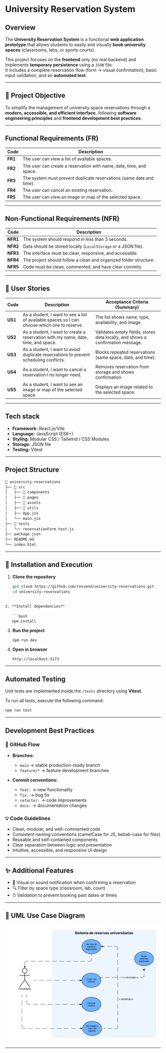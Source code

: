 # University Reservation System

## Overview

The **University Reservation System** is a functional **web application prototype** that allows students to easily and visually **book university spaces** (classrooms, labs, or sports courts).  

This project focuses on the **frontend** only (no real backend) and implements **temporary persistence** using a `JSON` file.  
It includes a complete reservation flow (form → visual confirmation), basic input validation, and an **automated test**.

---

## 🎯 Project Objective

To simplify the management of university space reservations through a **modern, accessible, and efficient interface**, following **software engineering principles** and **frontend development best practices**.

---

## Functional Requirements (FR)

| Code | Description |
|------|--------------|
| **FR1** | The user can view a list of available spaces. |
| **FR2** | The user can create a reservation with name, date, time, and space. |
| **FR3** | The system must prevent duplicate reservations (same date and time). |
| **FR4** | The user can cancel an existing reservation. |
| **FR5** | The user can view an image or map of the selected space. |

---

## Non-Functional Requirements (NFR)

| Code | Description |
|------|--------------|
| **NFR1** | The system should respond in less than 3 seconds. |
| **NFR2** | Data should be stored locally (`LocalStorage` or a JSON file). |
| **NFR3** | The interface must be clear, responsive, and accessible. |
| **NFR4** | The project should follow a clean and organized folder structure. |
| **NFR5** | Code must be clean, commented, and have clear commits. |

---

## 👥 User Stories

| Code | Description | Acceptance Criteria (Summary) |
|------|--------------|-------------------------------|
| **US1** | As a student, I want to see a list of available spaces so I can choose which one to reserve. | The list shows name, type, availability, and image. |
| **US2** | As a student, I want to create a reservation with my name, date, time, and space. | Validates empty fields, stores data locally, and shows a confirmation message. |
| **US3** | As a student, I want to avoid duplicate reservations to prevent scheduling conflicts. | Blocks repeated reservations (same space, date, and time). |
| **US4** | As a student, I want to cancel a reservation I no longer need. | Removes reservation from storage and shows confirmation. |
| **US5** | As a student, I want to see an image or map of the selected space. | Displays an image related to the selected space. |

---

## Tech stack

- **Framework:** React.js/Vite  
- **Language:** JavaScript (ES6+)  
- **Styling:** Modular CSS / Tailwind / CSS Modules  
- **Storage:** JSON file  
- **Testing:** Vitest  

---

## Project Structure

```bash
📂 university-reservations
├── 📁 src
│   ├── 📁 components
│   ├── 📁 pages
│   ├── 📁 assets
│   ├── 📁 utils
│   ├── App.jsx
│   └── main.jsx
├── 📁 tests
│   └── reservationForm.test.js
├── package.json
├── README.md
└── index.html
```
---

## 🚀 Installation and Execution

1. **Clone the repository**
   ```bash
   git clone https://github.com/rosvend/university-reservations.git
   cd university-reservations
```

2. **Install dependencies**

   ```bash
   npm install
```

3. **Run the project**

   ```bash
   npm run dev
   ```

4. **Open in browser**

   ```
   http://localhost:5173
   ```

---

## Automated Testing

Unit tests are implemented inside the `/tests` directory using **Vitest**.

To run all tests, execute the following command:

```bash
npm run test
```

---

## Development Best Practices

### 🔁 GitHub Flow

* **Branches:**

  * `main` → stable production-ready branch
  * `feature/*` → feature development branches

* **Commit conventions:**

  * `feat:` → new functionality
  * `fix:` → bug fix
  * `refactor:` → code improvements
  * `docs:` → documentation changes

### 💡 Code Guidelines

* Clean, modular, and well-commented code
* Consistent naming conventions (camelCase for JS, kebab-case for files)
* Reusable and self-contained components
* Clear separation between logic and presentation
* Intuitive, accessible, and responsive UI design

---

## ✨ Additional Features

* 🔔 Visual or sound notification when confirming a reservation
* 🔍 Filter by space type (classroom, lab, court)
* ⏰ Validation to prevent booking past dates or times

---

## 🧾 UML Use Case Diagram

![UML Use Case Diagram](/docs/use-case-diagram1.png)

---
